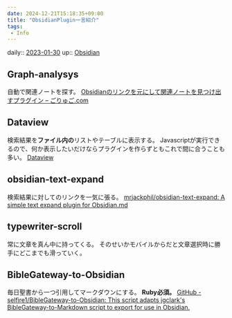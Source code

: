 ```yaml
---
date: 2024-12-21T15:18:35+09:00
title: "ObsidianPlugin一言紹介"
tags:
 - Info
---
```


daily:: [2023-01-30](/Daily_Note/2023-01-30.md)
up:: [Obsidian](Bar/App/Obsidian.md)

## Graph-analysys
自動で関連ノートを探す。
[Obsidianのリンクを元にして関連ノートを見つけ出すプラグイン – ごりゅご.com](https://goryugo.com/20211115/graph-analysis/)

## Dataview
検索結果を**ファイル内の**リストやテーブルに表示する。
Javascriptが実行できるので、何か表示したいだけならプラグインを作らずともこれで間に合うことも多い。
[Dataview](https://blacksmithgu.github.io/obsidian-dataview/)

## obsidian-text-expand
検索結果に対してのリンクを一気に張る。
[mrjackphil/obsidian-text-expand: A simple text expand plugin for Obsidian.md](https://github.com/mrjackphil/obsidian-text-expand)

## typewriter-scroll
常に文章を真ん中に持ってくる。
そのせいかモバイルからだと文章選択時に勝手にどこまでも滑っていく。

## BibleGateway-to-Obsidian
毎日聖書から一つ引用してマークダウンにする。
**Ruby必須。**
[GitHub - selfire1/BibleGateway-to-Obsidian: This script adapts jgclark's BibleGateway-to-Markdown script to export for use in Obsidian.](https://github.com/selfire1/BibleGateway-to-Obsidian)
